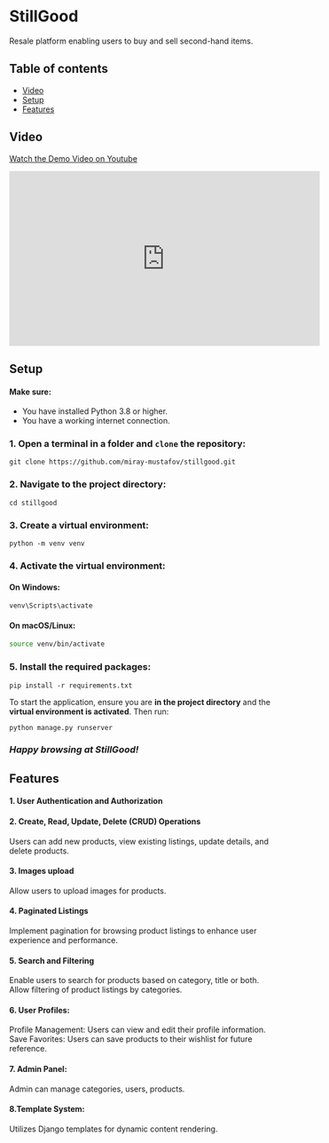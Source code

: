 # StillGood
Resale platform enabling users to buy and sell second-hand items.


## Table of contents
* [Video](#video)
* [Setup](#setup)
* [Features](#features)

## Video
[Watch the Demo Video on Youtube](https://youtu.be/jGtYaj06EzY)

<iframe width="560" height="315" src="https://www.youtube.com/embed/jGtYaj06EzY?si=dpMlSSZxosDySat1" title="YouTube video player" frameborder="0" allow="accelerometer; autoplay; clipboard-write; encrypted-media; gyroscope; picture-in-picture; web-share" referrerpolicy="strict-origin-when-cross-origin" allowfullscreen></iframe>

## Setup
#### Make sure:
- You have installed Python 3.8 or higher.
- You have a working internet connection.

### 1. Open a terminal in a folder and `clone` the repository:
```
git clone https://github.com/miray-mustafov/stillgood.git
```
### 2. Navigate to the project directory:
```
cd stillgood
```
### 3. Create a virtual environment:
```
python -m venv venv
```
### 4. Activate the virtual environment:
#### On Windows:
```
venv\Scripts\activate
```
#### On macOS/Linux:
```bash
source venv/bin/activate
```
### 5. Install the required packages:
```
pip install -r requirements.txt
```
To start the application, ensure you are **in the project directory** and the **virtual environment is activated**. Then run:
```
python manage.py runserver
```
### *Happy browsing at StillGood!*


## Features
#### 1. User Authentication and Authorization

#### 2. Create, Read, Update, Delete (CRUD) Operations
Users can add new products, view existing listings, update details, and delete products.

#### 3. Images upload
Allow users to upload images for products.

#### 4. Paginated Listings
Implement pagination for browsing product listings to enhance user experience and performance.

#### 5. Search and Filtering
Enable users to search for products based on category, title or both.  
Allow filtering of product listings by categories.

#### 6. User Profiles:
Profile Management: Users can view and edit their profile information.  
Save Favorites: Users can save products to their wishlist for future reference.

#### 7. Admin Panel:
Admin can manage categories, users, products.

#### 8.Template System:
Utilizes Django templates for dynamic content rendering.
